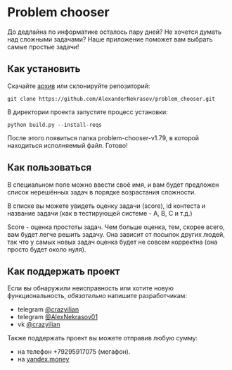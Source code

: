 # Problem chooser

До дедлайна по информатике осталось пару дней? Не хочется думать над сложными задачами? Наше приложение поможет вам выбрать самые простые задачи!

## Как установить

Скачайте [архив](https://github.com/AlexanderNekrasov/problem_chooser/archive/master.zip "Скачать") или склонируйте репозиторий:
```shell
git clone https://github.com/AlexanderNekrasov/problem_chooser.git
```

В директории проекта запустите процесс установки:
```shell
python build.py --install-reqs
```

После этого появиться папка problem-chooser-v1.79, в которой находиться исполняемый файл. Готово!

## Как пользоваться
В специальном поле можно ввести своё имя, и вам будет предложен список нерешённых задач в порядке возрастания сложности.

В списке вы можете увидеть оценку задачи (score), id контеста и название задачи (как в тестирующей системе - A, B, C и т.д.)

Score - оценка простоты задач. Чем больше оценка, тем, скорее всего, вам будет легче решить задачу. Она зависит от посылок других людей, так что у самых новых задач оценка будет не совсем корректна (она просто будет около нуля).

## Как поддержать проект
Если вы обнаружили неисправность или хотите новую функциональность, *обязательно* напишите разработчикам:
 * telegram [@crazyilian](https://trussian.ru/crazyilian "Открыть чат @crazyilian")
 * telegram [@AlexNekrasov01](https://trussian.ru/AlexNekrasov01 "Открыть чат @AlexNekrasov01")
 * vk [@crazyilian](https://vk.com/im?sel=240253698 "Открыть чат @crazyilian")

Также поддержать проект вы можете отправив любую сумму:
 * на телефон +79295917075 (мегафон).
 * на [yandex.money](https://money.yandex.ru/quickpay/shop-widget?writer=seller&targets=4100-1489-0105-922&targets-hint=&default-sum=17.9&button-text=14&payment-type-choice=on&comment=on&hint=%D0%9D%D0%B0%D0%BF%D0%B8%D1%88%D0%B8%D1%82%D0%B5%20%D0%B2%D1%81%D1%91%20%D1%87%D1%82%D0%BE%20%D0%B4%D1%83%D0%BC%D0%B0%D0%B5%D1%82%D0%B5%20%D0%BE%20Problem%20chooser&successURL=https%3A%2F%2Fgithub.com%2FAlexanderNekrasov%2Fproblem_chooser&quickpay=shop&account=410014890105922 "Открыть форму")
